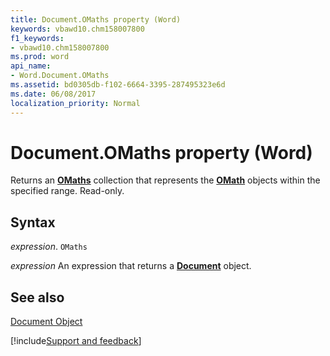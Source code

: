 ```yaml
---
title: Document.OMaths property (Word)
keywords: vbawd10.chm158007800
f1_keywords:
- vbawd10.chm158007800
ms.prod: word
api_name:
- Word.Document.OMaths
ms.assetid: bd0305db-f102-6664-3395-287495323e6d
ms.date: 06/08/2017
localization_priority: Normal
---
```



# Document.OMaths property (Word)

Returns an  **[OMaths](Word.OMaths.md)** collection that represents the **[OMath](Word.OMath.md)** objects within the specified range. Read-only.


## Syntax

_expression_. `OMaths`

 _expression_ An expression that returns a **[Document](Word.Document.md)** object.


## See also


[Document Object](Word.Document.md)

[!include[Support and feedback](~/includes/feedback-boilerplate.md)]